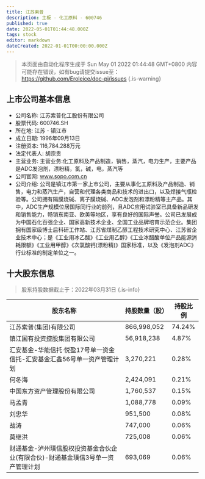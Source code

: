 ```yaml
---
title: 江苏索普
description: 主板 - 化工原料 - 600746
published: true
date: 2022-05-01T01:44:48.000Z
tags: stock
editor: markdown
dateCreated: 2022-01-01T00:00:00.000Z
---
```


> 本页面由自动化程序生成于 Sun May 01 2022 01:44:48 GMT+0800
> 内容可能存在错误，如有bug请提交issue至：https://github.com/Eroleice/doc-pi/issues
{.is-warning}

## 上市公司基本信息
- 公司名称: 江苏索普化工股份有限公司
- 股票代码: 600746.SH
- 所在地: 江苏 - 镇江市
- 成立日期: 1996年09月13日
- 注册资本: 116,784.288万元
- 法定代表人: 胡宗贵
- 主营业务: 主营业务:化工原料及产品制造，销售，蒸汽，电力生产，主要产品是ADC发泡剂，漂粉精，氯，碱，电，蒸汽等
- 公司官网: www.sopo.com.cn
- 公司介绍: 公司是镇江市第一家上市公司，主要从事化工原料及产品制造、销售，电力和蒸汽生产，自营和代理各类商品和技术的进出口，以及焊接气瓶检验等。公司拥有隔膜烧碱、离子膜烧碱、ADC发泡剂和漂粉精等主产品。其中，ADC生产规模位居国际同行业的前列，且ADC应用试验室已具备新品研发和销售能力，畅销东南亚、欧美等地区，享有良好的国际声誉。公司已发展成为中国石化百强企业、国家高新技术企业、全国工业品牌培育示范企业。集团拥有国家级博士后科研工作站、江苏省煤制乙醇工程技术研究中心、江苏省企业技术中心；是《工业用冰乙酸》《工业用乙醇》《工业冰醋酸单位产品能源消耗限额》《工业用甲醇》《次氯酸钙(漂粉精)》国家标准，以及《发泡剂ADC》行业标准的制定单位之一。


## 十大股东信息
> 股东持股数据截止于：2022年03月31日
{.is-info}

| 股东名称 | 持股数量（股） | 持股比例 |
| --- | --- | --- |
| 江苏索普(集团)有限公司 | 866,998,052 | 74.24% |
| 镇江国有投资控股集团有限公司 | 56,918,238 | 4.87% |
| 汇安基金-华能信托·悦盈17号单一资金信托-汇安基金汇鑫56号单一资产管理计划 | 3,270,221 | 0.28% |
| 何冬海 | 2,424,091 | 0.21% |
| 中国东方资产管理股份有限公司 | 1,760,537 | 0.15% |
| 马孟青 | 1,088,778 | 0.09% |
| 刘忠华 | 951,500 | 0.08% |
| 战涛 | 747,000 | 0.06% |
| 莫继洪 | 725,008 | 0.06% |
| 财通基金-泸州璞信股权投资基金合伙企业(有限合伙)-财通基金璞信3号单一资产管理计划 | 693,069 | 0.06% |




